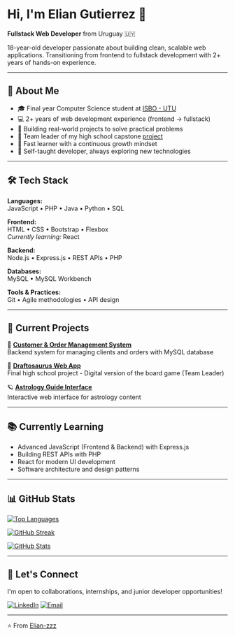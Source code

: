 # Hi, I'm Elian Gutierrez 👋

**Fullstack Web Developer** from Uruguay 🇺🇾

18-year-old developer passionate about building clean, scalable web applications. 
Transitioning from frontend to fullstack development with 2+ years of hands-on experience.

---

## 🚀 About Me

- 🎓 Final year Computer Science student at [ISBO - UTU](https://isbo.utu.edu.uy/)
- 💻 2+ years of web development experience (frontend → fullstack)
- 🔨 Building real-world projects to solve practical problems
- 👥 Team leader of my high school capstone [project](https://github.com/Aura1Games/Proyecto-Poke-Saurus)
- 🧠 Fast learner with a continuous growth mindset
- 🌱 Self-taught developer, always exploring new technologies

---

## 🛠️ Tech Stack

**Languages:**  
JavaScript • PHP • Java • Python • SQL

**Frontend:**  
HTML • CSS • Bootstrap • Flexbox  
*Currently learning:* React

**Backend:**  
Node.js • Express.js • REST APIs • PHP

**Databases:**  
MySQL • MySQL Workbench

**Tools & Practices:**  
Git • Agile methodologies • API design

---

## 💼 Current Projects

👤 **[Customer & Order Management System](https://github.com/Elian-zzz/PatriciaElane)**  
Backend system for managing clients and orders with MySQL database

🦕 **[Draftosaurus Web App](https://github.com/Aura1Games/Proyecto-Poke-Saurus)**  
Final high school project - Digital version of the board game (Team Leader)

🪐 **[Astrology Guide Interface](https://github.com/Elian-zzz/astro-guia)**  
Interactive web interface for astrology content

---

## 📚 Currently Learning

- Advanced JavaScript (Frontend & Backend) with Express.js
- Building REST APIs with PHP
- React for modern UI development
- Software architecture and design patterns

---

## 📊 GitHub Stats

[![Top Languages](https://github-readme-stats.vercel.app/api/top-langs/?username=Elian-zzz&layout=compact&langs_count=8&theme=dark)](https://github.com/Elian-zzz)

[![GitHub Streak](https://github-readme-streak-stats.herokuapp.com?user=Elian-zzz&theme=dark&hide_border=true&date_format=j%20M%5B%20Y%5D)](https://git.io/streak-stats)

[![GitHub Stats](https://github-readme-stats.vercel.app/api?username=Elian-zzz&show_icons=true&theme=dark)](https://github.com/Elian-zzz)

---

## 🤝 Let's Connect

I'm open to collaborations, internships, and junior developer opportunities!

[![LinkedIn](https://img.shields.io/badge/LinkedIn-0A66C2?style=for-the-badge&logo=linkedin&logoColor=white)](https://www.linkedin.com/in/gutierrez-elian/)
[![Email](https://img.shields.io/badge/Email-D14836?style=for-the-badge&logo=gmail&logoColor=white)](mailto:cielgutierrez11@gmail.com)

---

⭐️ From [Elian-zzz](https://github.com/Elian-zzz)
